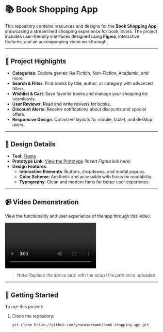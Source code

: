 # 📚 Book Shopping App

This repository contains resources and designs for the **Book Shopping App**, showcasing a streamlined shopping experience for book lovers. The project includes user-friendly interfaces designed using **Figma**, interactive features, and an accompanying video walkthrough.

---

## 🌟 Project Highlights

- **Categories**: Explore genres like Fiction, Non-Fiction, Academic, and more.
- **Search & Filter**: Find books by title, author, or category with advanced filters.
- **Wishlist & Cart**: Save favorite books and manage your shopping list seamlessly.
- **User Reviews**: Read and write reviews for books.
- **Discount Alerts**: Receive notifications about discounts and special offers.
- **Responsive Design**: Optimized layouts for mobile, tablet, and desktop users.

---

## 🎨 Design Details

- **Tool**: [Figma](https://www.figma.com/)
- **Prototype Link**: [View the Prototype](#) *(Insert Figma link here)*
- **Design Features**:
  - **Interactive Elements**: Buttons, dropdowns, and modal popups.
  - **Color Scheme**: Aesthetic and accessible with focus on readability.
  - **Typography**: Clean and modern fonts for better user experience.

---

## 📹 Video Demonstration

View the functionality and user experience of the app through this video:

![Demo Video](./Screen%20Recording%202024-11-26%20221031.mp4)

> Note: Replace the above path with the actual file path once uploaded.

---

## 🔧 Getting Started

To use this project:
1. Clone the repository:
   ```bash
   git clone https://github.com/yourusername/book-shopping-app.git
